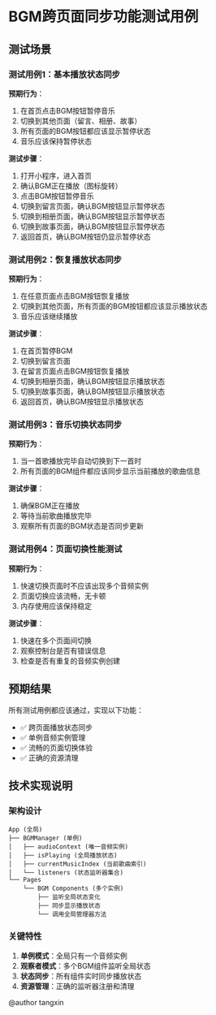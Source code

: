 # BGM跨页面同步功能测试用例

## 测试场景

### 测试用例1：基本播放状态同步
**预期行为**：
1. 在首页点击BGM按钮暂停音乐
2. 切换到其他页面（留言、相册、故事）
3. 所有页面的BGM按钮都应该显示暂停状态
4. 音乐应该保持暂停状态

**测试步骤**：
1. 打开小程序，进入首页
2. 确认BGM正在播放（图标旋转）
3. 点击BGM按钮暂停音乐
4. 切换到留言页面，确认BGM按钮显示暂停状态
5. 切换到相册页面，确认BGM按钮显示暂停状态
6. 切换到故事页面，确认BGM按钮显示暂停状态
7. 返回首页，确认BGM按钮仍显示暂停状态

### 测试用例2：恢复播放状态同步
**预期行为**：
1. 在任意页面点击BGM按钮恢复播放
2. 切换到其他页面，所有页面的BGM按钮都应该显示播放状态
3. 音乐应该继续播放

**测试步骤**：
1. 在首页暂停BGM
2. 切换到留言页面
3. 在留言页面点击BGM按钮恢复播放
4. 切换到相册页面，确认BGM按钮显示播放状态
5. 切换到故事页面，确认BGM按钮显示播放状态
6. 返回首页，确认BGM按钮显示播放状态

### 测试用例3：音乐切换状态同步
**预期行为**：
1. 当一首歌播放完毕自动切换到下一首时
2. 所有页面的BGM组件都应该同步显示当前播放的歌曲信息

**测试步骤**：
1. 确保BGM正在播放
2. 等待当前歌曲播放完毕
3. 观察所有页面的BGM状态是否同步更新

### 测试用例4：页面切换性能测试
**预期行为**：
1. 快速切换页面时不应该出现多个音频实例
2. 页面切换应该流畅，无卡顿
3. 内存使用应该保持稳定

**测试步骤**：
1. 快速在多个页面间切换
2. 观察控制台是否有错误信息
3. 检查是否有重复的音频实例创建

## 预期结果

所有测试用例都应该通过，实现以下功能：
- ✅ 跨页面播放状态同步
- ✅ 单例音频实例管理
- ✅ 流畅的页面切换体验
- ✅ 正确的资源清理

## 技术实现说明

### 架构设计
```
App (全局)
├── BGMManager (单例)
│   ├── audioContext (唯一音频实例)
│   ├── isPlaying (全局播放状态)
│   ├── currentMusicIndex (当前歌曲索引)
│   └── listeners (状态监听器集合)
└── Pages
    └── BGM Components (多个实例)
        ├── 监听全局状态变化
        ├── 同步显示播放状态
        └── 调用全局管理器方法
```

### 关键特性
1. **单例模式**：全局只有一个音频实例
2. **观察者模式**：多个BGM组件监听全局状态
3. **状态同步**：所有组件实时同步播放状态
4. **资源管理**：正确的监听器注册和清理

@author tangxin
